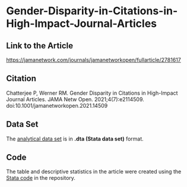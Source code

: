 # Gender-Disparity-in-Citations-in-High-Impact-Journal-Articles

## Link to the Article 
https://jamanetwork.com/journals/jamanetworkopen/fullarticle/2781617

## Citation 
Chatterjee P, Werner RM. Gender Disparity in Citations in High-Impact Journal Articles. JAMA Netw Open. 2021;4(7):e2114509. doi:10.1001/jamanetworkopen.2021.14509

## Data Set
The [analytical data set](https://github.com/rwerner-upenn/Gender-Disparity-in-Citations-in-High-Impact-Journal-Articles/blob/main/gender_citations_2015_2018_publicuse.dta) is in **.dta (Stata data set)** format.  

## Code
The table and descriptive statistics in the article were created using the [Stata code](https://github.com/rwerner-upenn/Gender-Disparity-in-Citations-in-High-Impact-Journal-Articles/blob/main/gender_citations_analysis_publicuse.do) in the repository.

